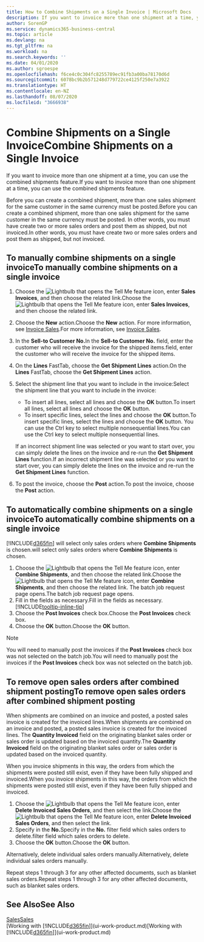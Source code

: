```yaml
---
title: How to Combine Shipments on a Single Invoice | Microsoft Docs
description: If you want to invoice more than one shipment at a time, you can use the combined shipments feature.
author: SorenGP
ms.service: dynamics365-business-central
ms.topic: article
ms.devlang: na
ms.tgt_pltfrm: na
ms.workload: na
ms.search.keywords: ''
ms.date: 04/01/2020
ms.author: sgroespe
ms.openlocfilehash: f6ce4c0c304fc8255789ec91fb3a00ba78170d6d
ms.sourcegitcommit: 6078bc9b2b571248d779722ce4125f250e7a3922
ms.translationtype: HT
ms.contentlocale: en-NZ
ms.lasthandoff: 08/07/2020
ms.locfileid: "3666938"
---
```

# <a name="combine-shipments-on-a-single-invoice"></a><span data-ttu-id="0b856-103">Combine Shipments on a Single Invoice</span><span class="sxs-lookup"><span data-stu-id="0b856-103">Combine Shipments on a Single Invoice</span></span>
<span data-ttu-id="0b856-104">If you want to invoice more than one shipment at a time, you can use the combined shipments feature.</span><span class="sxs-lookup"><span data-stu-id="0b856-104">If you want to invoice more than one shipment at a time, you can use the combined shipments feature.</span></span>  

<span data-ttu-id="0b856-105">Before you can create a combined shipment, more than one sales shipment for the same customer in the same currency must be posted.</span><span class="sxs-lookup"><span data-stu-id="0b856-105">Before you can create a combined shipment, more than one sales shipment for the same customer in the same currency must be posted.</span></span> <span data-ttu-id="0b856-106">In other words, you must have create two or more sales orders and post them as shipped, but not invoiced.</span><span class="sxs-lookup"><span data-stu-id="0b856-106">In other words, you must have create two or more sales orders and post them as shipped, but not invoiced.</span></span> 

## <a name="to-manually-combine-shipments-on-a-single-invoice"></a><span data-ttu-id="0b856-107">To manually combine shipments on a single invoice</span><span class="sxs-lookup"><span data-stu-id="0b856-107">To manually combine shipments on a single invoice</span></span>  
1. <span data-ttu-id="0b856-108">Choose the ![Lightbulb that opens the Tell Me feature](media/ui-search/search_small.png "Tell me what you want to do") icon, enter **Sales Invoices**, and then choose the related link.</span><span class="sxs-lookup"><span data-stu-id="0b856-108">Choose the ![Lightbulb that opens the Tell Me feature](media/ui-search/search_small.png "Tell me what you want to do") icon, enter **Sales Invoices**, and then choose the related link.</span></span>  
2. <span data-ttu-id="0b856-109">Choose the **New** action.</span><span class="sxs-lookup"><span data-stu-id="0b856-109">Choose the **New** action.</span></span> <span data-ttu-id="0b856-110">For more information, see [Invoice Sales](sales-how-invoice-sales.md).</span><span class="sxs-lookup"><span data-stu-id="0b856-110">For more information, see [Invoice Sales](sales-how-invoice-sales.md).</span></span>
3. <span data-ttu-id="0b856-111">In the **Sell-to Customer No.**</span><span class="sxs-lookup"><span data-stu-id="0b856-111">In the **Sell-to Customer No.**</span></span> <span data-ttu-id="0b856-112">field, enter the customer who will receive the invoice for the shipped items.</span><span class="sxs-lookup"><span data-stu-id="0b856-112">field, enter the customer who will receive the invoice for the shipped items.</span></span>  
4. <span data-ttu-id="0b856-113">On the **Lines** FastTab, choose the **Get Shipment Lines** action.</span><span class="sxs-lookup"><span data-stu-id="0b856-113">On the **Lines** FastTab, choose the **Get Shipment Lines** action.</span></span>  
5. <span data-ttu-id="0b856-114">Select the shipment line that you want to include in the invoice:</span><span class="sxs-lookup"><span data-stu-id="0b856-114">Select the shipment line that you want to include in the invoice:</span></span>  

    - <span data-ttu-id="0b856-115">To insert all lines, select all lines and choose the **OK** button.</span><span class="sxs-lookup"><span data-stu-id="0b856-115">To insert all lines, select all lines and choose the **OK** button.</span></span>  
    - <span data-ttu-id="0b856-116">To insert specific lines, select the lines and choose the **OK** button.</span><span class="sxs-lookup"><span data-stu-id="0b856-116">To insert specific lines, select the lines and choose the **OK** button.</span></span> <span data-ttu-id="0b856-117">You can use the Ctrl key to select multiple nonsequential lines.</span><span class="sxs-lookup"><span data-stu-id="0b856-117">You can use the Ctrl key to select multiple nonsequential lines.</span></span>  

    <span data-ttu-id="0b856-118">If an incorrect shipment line was selected or you want to start over, you can simply delete the lines on the invoice and re-run the **Get Shipment Lines** function.</span><span class="sxs-lookup"><span data-stu-id="0b856-118">If an incorrect shipment line was selected or you want to start over, you can simply delete the lines on the invoice and re-run the **Get Shipment Lines** function.</span></span>  
7. <span data-ttu-id="0b856-119">To post the invoice, choose the **Post** action.</span><span class="sxs-lookup"><span data-stu-id="0b856-119">To post the invoice, choose the **Post** action.</span></span>  

## <a name="to-automatically-combine-shipments-on-a-single-invoice"></a><span data-ttu-id="0b856-120">To automatically combine shipments on a single invoice</span><span class="sxs-lookup"><span data-stu-id="0b856-120">To automatically combine shipments on a single invoice</span></span>  
[!INCLUDE[d365fin](includes/d365fin_md.md)] <span data-ttu-id="0b856-121">will select only sales orders where **Combine Shipments** is chosen.</span><span class="sxs-lookup"><span data-stu-id="0b856-121">will select only sales orders where **Combine Shipments** is chosen.</span></span> 

1. <span data-ttu-id="0b856-122">Choose the ![Lightbulb that opens the Tell Me feature](media/ui-search/search_small.png "Tell me what you want to do") icon, enter **Combine Shipments**, and then choose the related link.</span><span class="sxs-lookup"><span data-stu-id="0b856-122">Choose the ![Lightbulb that opens the Tell Me feature](media/ui-search/search_small.png "Tell me what you want to do") icon, enter **Combine Shipments**, and then choose the related link.</span></span> <span data-ttu-id="0b856-123">The batch job request page opens.</span><span class="sxs-lookup"><span data-stu-id="0b856-123">The batch job request page opens.</span></span>  
2. <span data-ttu-id="0b856-124">Fill in the fields as necessary.</span><span class="sxs-lookup"><span data-stu-id="0b856-124">Fill in the fields as necessary.</span></span> [!INCLUDE[tooltip-inline-tip](includes/tooltip-inline-tip_md.md)]
3. <span data-ttu-id="0b856-125">Choose the **Post Invoices** check box.</span><span class="sxs-lookup"><span data-stu-id="0b856-125">Choose the **Post Invoices** check box.</span></span>  
4. <span data-ttu-id="0b856-126">Choose the **OK** button.</span><span class="sxs-lookup"><span data-stu-id="0b856-126">Choose the **OK** button.</span></span>  

> [!NOTE]  
>  <span data-ttu-id="0b856-127">You will need to manually post the invoices if the **Post Invoices** check box was not selected on the batch job.</span><span class="sxs-lookup"><span data-stu-id="0b856-127">You will need to manually post the invoices if the **Post Invoices** check box was not selected on the batch job.</span></span>  

## <a name="to-remove-open-sales-orders-after-combined-shipment-posting"></a><span data-ttu-id="0b856-128">To remove open sales orders after combined shipment posting</span><span class="sxs-lookup"><span data-stu-id="0b856-128">To remove open sales orders after combined shipment posting</span></span> 
<span data-ttu-id="0b856-129">When shipments are combined on an invoice and posted, a posted sales invoice is created for the invoiced lines.</span><span class="sxs-lookup"><span data-stu-id="0b856-129">When shipments are combined on an invoice and posted, a posted sales invoice is created for the invoiced lines.</span></span> <span data-ttu-id="0b856-130">The **Quantity Invoiced** field on the originating blanket sales order or sales order is updated based on the invoiced quantity.</span><span class="sxs-lookup"><span data-stu-id="0b856-130">The **Quantity Invoiced** field on the originating blanket sales order or sales order is updated based on the invoiced quantity.</span></span>  

<span data-ttu-id="0b856-131">When you invoice shipments in this way, the orders from which the shipments were posted still exist, even if they have been fully shipped and invoiced.</span><span class="sxs-lookup"><span data-stu-id="0b856-131">When you invoice shipments in this way, the orders from which the shipments were posted still exist, even if they have been fully shipped and invoiced.</span></span>   

1. <span data-ttu-id="0b856-132">Choose the ![Lightbulb that opens the Tell Me feature](media/ui-search/search_small.png "Tell me what you want to do") icon, enter **Delete Invoiced Sales Orders**, and then select the link.</span><span class="sxs-lookup"><span data-stu-id="0b856-132">Choose the ![Lightbulb that opens the Tell Me feature](media/ui-search/search_small.png "Tell me what you want to do") icon, enter **Delete Invoiced Sales Orders**, and then select the link.</span></span>  
2. <span data-ttu-id="0b856-133">Specify in the **No.**</span><span class="sxs-lookup"><span data-stu-id="0b856-133">Specify in the **No.**</span></span> <span data-ttu-id="0b856-134">filter field which sales orders to delete.</span><span class="sxs-lookup"><span data-stu-id="0b856-134">filter field which sales orders to delete.</span></span>  
3. <span data-ttu-id="0b856-135">Choose the **OK** button.</span><span class="sxs-lookup"><span data-stu-id="0b856-135">Choose the **OK** button.</span></span>  

<span data-ttu-id="0b856-136">Alternatively, delete individual sales orders manually.</span><span class="sxs-lookup"><span data-stu-id="0b856-136">Alternatively, delete individual sales orders manually.</span></span>  

<span data-ttu-id="0b856-137">Repeat steps 1 through 3 for any other affected documents, such as blanket sales orders.</span><span class="sxs-lookup"><span data-stu-id="0b856-137">Repeat steps 1 through 3 for any other affected documents, such as blanket sales orders.</span></span>

## <a name="see-also"></a><span data-ttu-id="0b856-138">See Also</span><span class="sxs-lookup"><span data-stu-id="0b856-138">See Also</span></span>  
[<span data-ttu-id="0b856-139">Sales</span><span class="sxs-lookup"><span data-stu-id="0b856-139">Sales</span></span>](sales-manage-sales.md)  
<span data-ttu-id="0b856-140">[Working with [!INCLUDE[d365fin](includes/d365fin_md.md)]](ui-work-product.md)</span><span class="sxs-lookup"><span data-stu-id="0b856-140">[Working with [!INCLUDE[d365fin](includes/d365fin_md.md)]](ui-work-product.md)</span></span>
